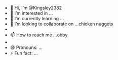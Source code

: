 - 👋 Hi, I’m @Kingsley2382
- 👀 I’m interested in ...
- 🌱 I’m currently learning ...
- 💞️ I’m looking to collaborate on ...chicken nuggets
- 
- 📫 How to reach me ...obby
- 
- 😄 Pronouns: ...
- ⚡ Fun fact: ...

<!---
Kingsley2382/Kingsley2382 is a ✨ special ✨ repository because its `README.md` (this file) appears on your GitHub profile.
You can click the Preview link to take a look at your changes.
--->
